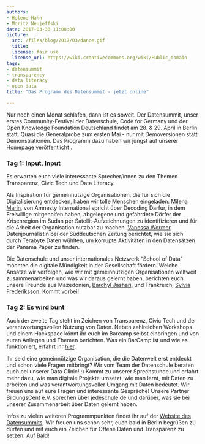 ```yaml
---
authors: 
- Helene Hahn
- Moritz Neujeffski
date: 2017-03-30 11:00:00
picture:
  src: /files/blog/2017/03/dance.gif
  title: 
  license: fair use
  license_url: https://wiki.creativecommons.org/wiki/Public_domain
tags:
- datensummit
- transparency
- data literacy
- open data
title: "Das Programm des Datensummit - jetzt online"

--- 
```

Nur noch einen Monat schlafen, dann ist es soweit. Der Datensummit, unser erstes Community-Festival der Datenschule, Code for Germany und der Open Knowledge Foundation Deutschland findet am 28. & 29. April in Berlin statt. Quasi die Generalprobe zum ersten Mai - nur mit Demoversionen statt Demonstrationen. Das Programm dazu haben wir jüngst auf unserer [Homepage veröffentlicht](https://datensummit.de/) . 


### Tag 1: Input, Input

Es erwarten euch viele interessante Sprecher/innen zu den Themen Transparenz, Civic Tech und Data Literacy. 

Als Inspiration für gemeinnützige Organisationen, die für sich die Digitalisierung entdecken, haben wir tolle Menschen eingeladen: [Milena Marin](https://datensummit.de/speaker/milena/), von Amnesty International spricht über Decoding Darfur, in dem Freiwillige mitgeholfen haben, abgelegene und gefährdete Dörfer der Krisenregion im Sudan per Satellit-Aufzeichnungen zu identifizieren und für die Arbeit der Organisation nutzbar zu machen. [Vanessa Wormer](https://datensummit.de/speaker/vanessa/), Datenjournalistin bei der Süddeutschen Zeitung berichtet, wie sie sich durch Terabyte Daten wühlten, um korrupte Aktivitäten in den Datensätzen der Panama Paper zu finden. 

Die Datenschule und unser internationales Netzwerk “School of Data” möchten die digitale Mündigkeit in der Gesellschaft fördern. Welche Ansätze wir verfolgen, wie wir mit gemeinnützigen Organisationen weltweit zusammenarbeiten und was wir daraus gelernt haben, berichten euch unsere Freunde aus Mazedonien, [Bardhyl Jashari](https://datensummit.de/speaker/bardhyl/), und Frankreich, [Sylvia Frederiksson](https://datensummit.de/speaker/sylvia/). Kommt vorbei!

### Tag 2: Es wird bunt
Auch der zweite Tag steht im Zeichen von Transparenz, Civic Tech und der verantwortungsvollen Nutzung von Daten. Neben zahlreichen Workshops und einem Hackspace könnt ihr euch im Barcamp selbst einbringen und von euren Anliegen und Themen berichten. Was ein BarCamp ist und wie es funktioniert, erfahrt ihr [hier](https://en.wikipedia.org/wiki/BarCamp).


Ihr seid eine gemeinnützige Organisation, die die Datenwelt erst entdeckt und schon viele Fragen mitbringt? Wir vom Team der Datenschule beraten euch bei unserer Data Clinic! :) Kommt zu unserer Sprechstunde und erfahrt mehr dazu, wie man digitale Projekte umsetzt, wie man lernt, mit Daten zu arbeiten und was verantwortungsvoller Umgang mit Daten bedeutet. Wir freuen uns auf eure Fragen und interessante Gespräche!
Unsere Partner BildungsCent e.V. sprechen über jedeschule.de und darüber, was sie bei unserer Zusammenarbeit über Daten gelernt haben. 

Infos zu vielen weiteren Programmpunkten findet ihr auf der [Website des Datensummits](https://datensummit.de/info/). Wir freuen uns schon sehr, euch bald in Berlin begrüßen zu dürfen und mit euch ein Zeichen für Offene Daten und Transparenz zu setzen. Auf Bald! 